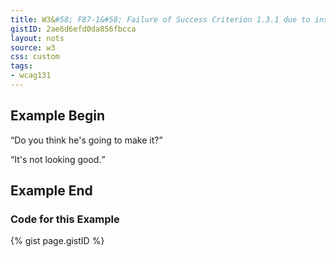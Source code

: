 ```yaml
---
title: W3&#58; F87-1&#58; Failure of Success Criterion 1.3.1 due to inserting non-decorative content by using :before and :after pseudo-elements and the 'content' property in CSS
gistID: 2ae6d6efd0da856fbcca
layout: nots
source: w3
css: custom
tags:
- wcag131
---
```


<h2 aria-describedby="{{ page.gistID }}">Example Begin</h2>
<div class="rendered-not">
 <p class="jim">
 <q>Do you think he's going to make it?</q>
</p>
<p class="mary">
 <q>It's not looking good.</q>
</p>
</div> <!-- rendered-not -->

<h2 aria-describedby="{{ page.gistID }}">Example End</h2>

<h3 aria-describedby="{{ page.gistID }}">Code for this Example</h3>
{% gist page.gistID %}
